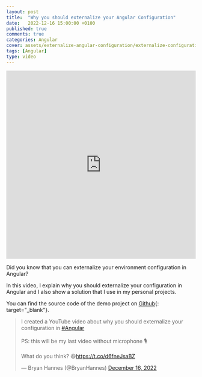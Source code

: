 ```yaml
---
layout: post
title:  "Why you should externalize your Angular Configuration"
date:   2022-12-16 15:00:00 +0100
published: true
comments: true
categories: Angular
cover: assets/externalize-angular-configuration/externalize-configuration-angular
tags: [Angular]
type: video
---
```


 
<iframe width="100%" height="500" src="https://www.youtube.com/embed/4QfhEXN1Qms" title="Why you should externalize your Angular Configuration" frameborder="0" allow="accelerometer; autoplay; clipboard-write; encrypted-media; gyroscope; picture-in-picture" allowfullscreen></iframe>

Did you know that you can externalize your environment configuration in Angular?

In this video, I explain why you should externalize your configuration in Angular and I also show a solution that I use
in my personal projects.

You can find the source code of the demo project on [Github](https://github.com/bryanhannes/external-angular-config){:
target="_blank"}.

<blockquote class="twitter-tweet"><p lang="en" dir="ltr">I created a YouTube video about why you should externalize your configuration in <a href="https://twitter.com/hashtag/Angular?src=hash&amp;ref_src=twsrc%5Etfw">#Angular</a><br><br>PS: this will be my last video without microphone 🎙️<br><br>What do you think? 😃<a href="https://t.co/d6fneJsaBZ">https://t.co/d6fneJsaBZ</a></p>&mdash; Bryan Hannes (@BryanHannes) <a href="https://twitter.com/BryanHannes/status/1603765843430629377?ref_src=twsrc%5Etfw">December 16, 2022</a></blockquote> <script async src="https://platform.twitter.com/widgets.js" charset="utf-8"></script>


